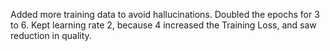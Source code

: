 Added more training data to avoid hallucinations. Doubled the epochs for 3 to 6. Kept learning rate 2, because 4 
increased the Training Loss, and saw reduction in quality.